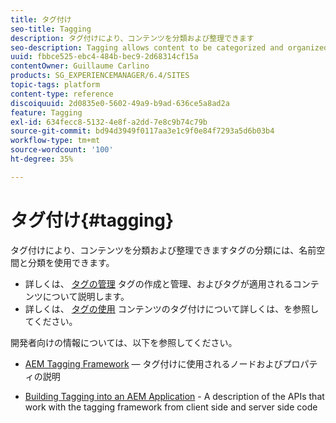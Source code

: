 ```yaml
---
title: タグ付け
seo-title: Tagging
description: タグ付けにより、コンテンツを分類および整理できます
seo-description: Tagging allows content to be categorized and organized
uuid: fbbce525-ebc4-484b-bec9-2d68314cf15a
contentOwner: Guillaume Carlino
products: SG_EXPERIENCEMANAGER/6.4/SITES
topic-tags: platform
content-type: reference
discoiquuid: 2d0835e0-5602-49a9-b9ad-636ce5a8ad2a
feature: Tagging
exl-id: 634fecc8-5132-4e8f-a2dd-7e8c9b74c79b
source-git-commit: bd94d3949f0117aa3e1c9f0e84f7293a5d6b03b4
workflow-type: tm+mt
source-wordcount: '100'
ht-degree: 35%

---
```


# タグ付け{#tagging}

タグ付けにより、コンテンツを分類および整理できますタグの分類には、名前空間と分類を使用できます。

* 詳しくは、 [タグの管理](/help/sites-administering/tags.md) タグの作成と管理、およびタグが適用されるコンテンツについて説明します。
* 詳しくは、 [タグの使用](/help/sites-authoring/tags.md) コンテンツのタグ付けについて詳しくは、を参照してください。

開発者向けの情報については、以下を参照してください。

* [AEM Tagging Framework](/help/sites-developing/framework.md)  — タグ付けに使用されるノードおよびプロパティの説明

* [Building Tagging into an AEM Application](/help/sites-developing/building.md) - A description of the APIs that work with the tagging framework from client side and server side code
